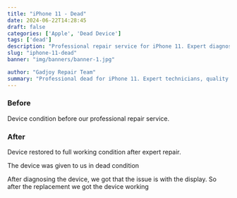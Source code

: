 ```yaml
---
title: "iPhone 11 - Dead"
date: 2024-06-22T14:28:45
draft: false
categories: ['Apple', 'Dead Device']
tags: ['dead']
description: "Professional repair service for iPhone 11. Expert diagnosis and quality repairs in Bangalore."
slug: "iphone-11-dead"
banner: "img/banners/banner-1.jpg"

author: "Gadjoy Repair Team"
summary: "Professional dead for iPhone 11. Expert technicians, quality parts, warranty included."
---
```


### Before

Device condition before our professional repair service.

### After

Device restored to full working condition after expert repair.

The device was given to us in dead condition

After diagnosing the device, we got that the issue is with the display. So after the replacement we got the device working
